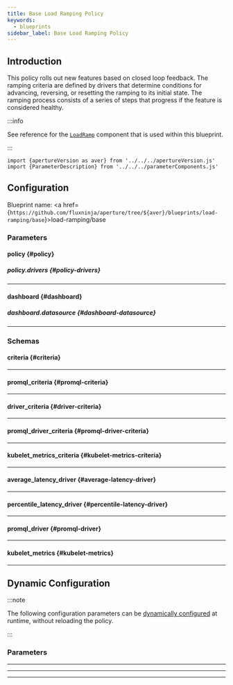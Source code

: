 ```yaml
---
title: Base Load Ramping Policy
keywords:
  - blueprints
sidebar_label: Base Load Ramping Policy
---
```


## Introduction

This policy rolls out new features based on closed loop feedback. The ramping
criteria are defined by drivers that determine conditions for advancing,
reversing, or resetting the ramping to its initial state. The ramping process
consists of a series of steps that progress if the feature is considered
healthy.

:::info

See reference for the [`LoadRamp`](/reference/configuration/spec.md#load-ramp)
component that is used within this blueprint.

:::

<!-- Configuration Marker -->

```mdx-code-block
import {apertureVersion as aver} from '../../../apertureVersion.js'
import {ParameterDescription} from '../../../parameterComponents.js'
```

## Configuration

<!-- vale off -->

Blueprint name: <a
href={`https://github.com/fluxninja/aperture/tree/${aver}/blueprints/load-ramping/base`}>load-ramping/base</a>

<!-- vale on -->

### Parameters

<!-- vale off -->

#### policy {#policy}

<!-- vale on -->

<!-- vale off -->

<a id="policy-components"></a>

<ParameterDescription
    name='policy.components'
    description='List of additional circuit components.'
    type='Array of Object (aperture.spec.v1.Component)'
    reference='../../configuration/spec#component'
    value='[]'
/>

<!-- vale on -->

<!-- vale off -->

<a id="policy-policy-name"></a>

<ParameterDescription
    name='policy.policy_name'
    description='Name of the policy.'
    type='string'
    reference=''
    value='"__REQUIRED_FIELD__"'
/>

<!-- vale on -->

<!-- vale off -->

<a id="policy-resources"></a>

<ParameterDescription
    name='policy.resources'
    description='Additional resources.'
    type='Object (aperture.spec.v1.Resources)'
    reference='../../configuration/spec#resources'
    value='{"flow_control": {"classifiers": []}}'
/>

<!-- vale on -->

<!-- vale off -->

<a id="policy-kubelet-metrics"></a>

<ParameterDescription
    name='policy.kubelet_metrics'
    description='Kubelet metrics configuration.'
    type='Object (kubelet_metrics)'
    reference='#kubelet-metrics'
    value='{}'
/>

<!-- vale on -->

<!-- vale off -->

<a id="policy-load-ramp"></a>

<ParameterDescription
    name='policy.load_ramp'
    description='Identify the service and flows of the feature that needs to be rolled out. And specify load ramp steps.'
    type='Object (aperture.spec.v1.LoadRampParameters)'
    reference='../../configuration/spec#load-ramp-parameters'
    value='{"sampler": {"label_key": "", "selectors": [{"control_point": "__REQUIRED_FIELD__"}]}, "steps": [{"duration": "__REQUIRED_FIELD__", "target_accept_percentage": "__REQUIRED_FIELD__"}]}'
/>

<!-- vale on -->

<!-- vale off -->

<a id="policy-start"></a>

<ParameterDescription
    name='policy.start'
    description='Whether to start the ramp. This setting may be overridden at runtime via dynamic configuration.'
    type='Boolean'
    reference=''
    value='false'
/>

<!-- vale on -->

<!-- vale off -->

##### policy.drivers {#policy-drivers}

<!-- vale on -->

<!-- vale off -->

<a id="policy-drivers-average-latency-drivers"></a>

<ParameterDescription
    name='policy.drivers.average_latency_drivers'
    description='List of drivers that compare average latency against forward, backward and reset thresholds.'
    type='Array of Object (average_latency_driver)'
    reference='#average-latency-driver'
    value='[]'
/>

<!-- vale on -->

<!-- vale off -->

<a id="policy-drivers-percentile-latency-drivers"></a>

<ParameterDescription
    name='policy.drivers.percentile_latency_drivers'
    description='List of drivers that compare percentile latency against forward, backward and reset thresholds.'
    type='Array of Object (percentile_latency_driver)'
    reference='#percentile-latency-driver'
    value='[]'
/>

<!-- vale on -->

<!-- vale off -->

<a id="policy-drivers-promql-drivers"></a>

<ParameterDescription
    name='policy.drivers.promql_drivers'
    description='List of promql drivers that compare results of a Prometheus query against forward, backward and reset thresholds.'
    type='Array of Object (promql_driver)'
    reference='#promql-driver'
    value='[]'
/>

<!-- vale on -->

---

<!-- vale off -->

#### dashboard {#dashboard}

<!-- vale on -->

<!-- vale off -->

<a id="dashboard-extra-filters"></a>

<ParameterDescription
    name='dashboard.extra_filters'
    description='Additional filters to pass to each query to Grafana datasource.'
    type='Object (map[string]string)'
    reference='#map-string-string'
    value='{}'
/>

<!-- vale on -->

<!-- vale off -->

<a id="dashboard-refresh-interval"></a>

<ParameterDescription
    name='dashboard.refresh_interval'
    description='Refresh interval for dashboard panels.'
    type='string'
    reference=''
    value='"15s"'
/>

<!-- vale on -->

<!-- vale off -->

<a id="dashboard-time-from"></a>

<ParameterDescription
    name='dashboard.time_from'
    description='From time of dashboard.'
    type='string'
    reference=''
    value='"now-15m"'
/>

<!-- vale on -->

<!-- vale off -->

<a id="dashboard-time-to"></a>

<ParameterDescription
    name='dashboard.time_to'
    description='To time of dashboard.'
    type='string'
    reference=''
    value='"now"'
/>

<!-- vale on -->

<!-- vale off -->

<a id="dashboard-title"></a>

<ParameterDescription
    name='dashboard.title'
    description='Name of the main dashboard.'
    type='string'
    reference=''
    value='"Aperture Load Ramp"'
/>

<!-- vale on -->

<!-- vale off -->

##### dashboard.datasource {#dashboard-datasource}

<!-- vale on -->

<!-- vale off -->

<a id="dashboard-datasource-filter-regex"></a>

<ParameterDescription
    name='dashboard.datasource.filter_regex'
    description='Datasource filter regex.'
    type='string'
    reference=''
    value='""'
/>

<!-- vale on -->

<!-- vale off -->

<a id="dashboard-datasource-name"></a>

<ParameterDescription
    name='dashboard.datasource.name'
    description='Datasource name.'
    type='string'
    reference=''
    value='"$datasource"'
/>

<!-- vale on -->

---

### Schemas

<!-- vale off -->

#### criteria {#criteria}

<!-- vale on -->

<!-- vale off -->

<a id="criteria-threshold"></a>

<ParameterDescription
    name='threshold'
    description='The threshold for the criteria.'
    type='Number (double)'
    reference=''
    value='"__REQUIRED_FIELD__"'
/>

<!-- vale on -->

---

<!-- vale off -->

#### promql_criteria {#promql-criteria}

<!-- vale on -->

<!-- vale off -->

<a id="promql-criteria-operator"></a>

<ParameterDescription
    name='operator'
    description='The operator for the criteria. oneof: `gt | lt | gte | lte | eq | neq`.'
    type='string'
    reference=''
    value='"__REQUIRED_FIELD__"'
/>

<!-- vale on -->

<!-- vale off -->

<a id="promql-criteria-threshold"></a>

<ParameterDescription
    name='threshold'
    description='The threshold for the criteria.'
    type='Number (double)'
    reference=''
    value='"__REQUIRED_FIELD__"'
/>

<!-- vale on -->

---

<!-- vale off -->

#### driver_criteria {#driver-criteria}

<!-- vale on -->

<!-- vale off -->

<a id="driver-criteria-backward"></a>

<ParameterDescription
    name='backward'
    description='The backward criteria.'
    type='Object (criteria)'
    reference='#criteria'
    value='{}'
/>

<!-- vale on -->

<!-- vale off -->

<a id="driver-criteria-forward"></a>

<ParameterDescription
    name='forward'
    description='The forward criteria.'
    type='Object (criteria)'
    reference='#criteria'
    value='{}'
/>

<!-- vale on -->

<!-- vale off -->

<a id="driver-criteria-reset"></a>

<ParameterDescription
    name='reset'
    description='The reset criteria.'
    type='Object (criteria)'
    reference='#criteria'
    value='{}'
/>

<!-- vale on -->

---

<!-- vale off -->

#### promql_driver_criteria {#promql-driver-criteria}

<!-- vale on -->

<!-- vale off -->

<a id="promql-driver-criteria-backward"></a>

<ParameterDescription
    name='backward'
    description='The backward criteria.'
    type='Object (promql_criteria)'
    reference='#promql-criteria'
    value='{}'
/>

<!-- vale on -->

<!-- vale off -->

<a id="promql-driver-criteria-forward"></a>

<ParameterDescription
    name='forward'
    description='The forward criteria.'
    type='Object (promql_criteria)'
    reference='#promql-criteria'
    value='{}'
/>

<!-- vale on -->

<!-- vale off -->

<a id="promql-driver-criteria-reset"></a>

<ParameterDescription
    name='reset'
    description='The reset criteria.'
    type='Object (promql_criteria)'
    reference='#promql-criteria'
    value='{}'
/>

<!-- vale on -->

---

<!-- vale off -->

#### kubelet_metrics_criteria {#kubelet-metrics-criteria}

<!-- vale on -->

<!-- vale off -->

<a id="kubelet-metrics-criteria-pod-cpu"></a>

<ParameterDescription
    name='pod_cpu'
    description='The criteria of the pod cpu usage driver.'
    type='Object (driver_criteria)'
    reference='#driver-criteria'
    value='{}'
/>

<!-- vale on -->

<!-- vale off -->

<a id="kubelet-metrics-criteria-pod-memory"></a>

<ParameterDescription
    name='pod_memory'
    description='The criteria of the pod memory usage driver.'
    type='Object (driver_criteria)'
    reference='#driver-criteria'
    value='{}'
/>

<!-- vale on -->

---

<!-- vale off -->

#### average_latency_driver {#average-latency-driver}

<!-- vale on -->

<!-- vale off -->

<a id="average-latency-driver-criteria"></a>

<ParameterDescription
    name='criteria'
    description='The criteria of the driver.'
    type='Object (driver_criteria)'
    reference='#driver-criteria'
    value='"__REQUIRED_FIELD__"'
/>

<!-- vale on -->

<!-- vale off -->

<a id="average-latency-driver-selectors"></a>

<ParameterDescription
    name='selectors'
    description='Identify the service and flows whose latency needs to be measured.'
    type='Array of Object (aperture.spec.v1.Selector)'
    reference='../../configuration/spec#selector'
    value='[{"control_point": "__REQUIRED_FIELD__"}]'
/>

<!-- vale on -->

---

<!-- vale off -->

#### percentile_latency_driver {#percentile-latency-driver}

<!-- vale on -->

<!-- vale off -->

<a id="percentile-latency-driver-criteria"></a>

<ParameterDescription
    name='criteria'
    description='The criteria of the driver.'
    type='Object (driver_criteria)'
    reference='#driver-criteria'
    value='"__REQUIRED_FIELD__"'
/>

<!-- vale on -->

<!-- vale off -->

<a id="percentile-latency-driver-flux-meter"></a>

<ParameterDescription
    name='flux_meter'
    description='FluxMeter specifies the flows whose latency needs to be measured and parameters for the histogram metrics.'
    type='Object (aperture.spec.v1.FluxMeter)'
    reference='../../configuration/spec#flux-meter'
    value='{"selector": [{"control_point": "__REQUIRED_FIELD__"}], "static_buckets": {"buckets": [5, 10, 25, 50, 100, 250, 500, 1000, 2500, 5000, 10000]}}'
/>

<!-- vale on -->

<!-- vale off -->

<a id="percentile-latency-driver-percentile"></a>

<ParameterDescription
    name='percentile'
    description='The percentile to be used for latency measurement.'
    type='Number (double)'
    reference=''
    value='95'
/>

<!-- vale on -->

---

<!-- vale off -->

#### promql_driver {#promql-driver}

<!-- vale on -->

<!-- vale off -->

<a id="promql-driver-criteria"></a>

<ParameterDescription
    name='criteria'
    description='The criteria of the driver.'
    type='Object (promql_driver_criteria)'
    reference='#promql-driver-criteria'
    value='"__REQUIRED_FIELD__"'
/>

<!-- vale on -->

<!-- vale off -->

<a id="promql-driver-query-string"></a>

<ParameterDescription
    name='query_string'
    description='The Prometheus query to be run. Must return a scalar or a vector with a single element.'
    type='string'
    reference=''
    value='"__REQUIRED_FIELD__"'
/>

<!-- vale on -->

---

<!-- vale off -->

#### kubelet_metrics {#kubelet-metrics}

<!-- vale on -->

<!-- vale off -->

<a id="kubelet-metrics-criteria"></a>

<ParameterDescription
    name='criteria'
    description='Criteria.'
    type='Object (kubelet_metrics_criteria)'
    reference='#kubelet-metrics-criteria'
    value='"__REQUIRED_FIELD__"'
/>

<!-- vale on -->

<!-- vale off -->

<a id="kubelet-metrics-infra-context"></a>

<ParameterDescription
    name='infra_context'
    description='Kubernetes selector for scraping metrics.'
    type='Object (aperture.spec.v1.KubernetesObjectSelector)'
    reference='../../configuration/spec#kubernetes-object-selector'
    value='"__REQUIRED_FIELD__"'
/>

<!-- vale on -->

---

## Dynamic Configuration

:::note

The following configuration parameters can be
[dynamically configured](/reference/aperturectl/apply/dynamic-config/dynamic-config.md)
at runtime, without reloading the policy.

:::

### Parameters

<!-- vale off -->

<a id="pass-through-label-values"></a>

<ParameterDescription
    name='pass_through_label_values'
    description='Specify certain label values to be always accepted by the _Sampler_ regardless of accept percentage. This configuration can be updated at the runtime without shutting down the policy.'
    type='Array of string'
    reference=''
    value='["__REQUIRED_FIELD__"]'
/>

<!-- vale on -->

---

<!-- vale off -->

<a id="reset"></a>

<ParameterDescription
    name='reset'
    description='Reset load ramp to the first step. This setting can be updated at the runtime without shutting down the policy.'
    type='Boolean'
    reference=''
    value='false'
/>

<!-- vale on -->

---

<!-- vale off -->

<a id="start"></a>

<ParameterDescription
    name='start'
    description='Start load ramp. This setting can be updated at runtime without shutting down the policy. The load ramp gets paused if this flag is set to false in the middle of a load ramp.'
    type='Boolean'
    reference=''
    value='false'
/>

<!-- vale on -->

---
